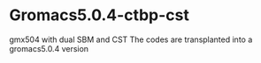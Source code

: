 # Gromacs5.0.4-ctbp-cst
gmx504 with dual SBM and CST
The codes are transplanted into a gromacs5.0.4 version
